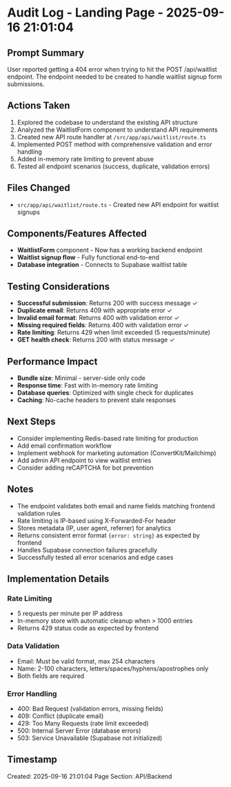 # Audit Log - Landing Page - 2025-09-16 21:01:04

## Prompt Summary
User reported getting a 404 error when trying to hit the POST /api/waitlist endpoint. The endpoint needed to be created to handle waitlist signup form submissions.

## Actions Taken
1. Explored the codebase to understand the existing API structure
2. Analyzed the WaitlistForm component to understand API requirements
3. Created new API route handler at `/src/app/api/waitlist/route.ts`
4. Implemented POST method with comprehensive validation and error handling
5. Added in-memory rate limiting to prevent abuse
6. Tested all endpoint scenarios (success, duplicate, validation errors)

## Files Changed
- `src/app/api/waitlist/route.ts` - Created new API endpoint for waitlist signups

## Components/Features Affected
- **WaitlistForm** component - Now has a working backend endpoint
- **Waitlist signup flow** - Fully functional end-to-end
- **Database integration** - Connects to Supabase waitlist table

## Testing Considerations
- **Successful submission**: Returns 200 with success message ✓
- **Duplicate email**: Returns 409 with appropriate error ✓
- **Invalid email format**: Returns 400 with validation error ✓
- **Missing required fields**: Returns 400 with validation error ✓
- **Rate limiting**: Returns 429 when limit exceeded (5 requests/minute)
- **GET health check**: Returns 200 with status message ✓

## Performance Impact
- **Bundle size**: Minimal - server-side only code
- **Response time**: Fast with in-memory rate limiting
- **Database queries**: Optimized with single check for duplicates
- **Caching**: No-cache headers to prevent stale responses

## Next Steps
- Consider implementing Redis-based rate limiting for production
- Add email confirmation workflow
- Implement webhook for marketing automation (ConvertKit/Mailchimp)
- Add admin API endpoint to view waitlist entries
- Consider adding reCAPTCHA for bot prevention

## Notes
- The endpoint validates both email and name fields matching frontend validation rules
- Rate limiting is IP-based using X-Forwarded-For header
- Stores metadata (IP, user agent, referrer) for analytics
- Returns consistent error format `{error: string}` as expected by frontend
- Handles Supabase connection failures gracefully
- Successfully tested all error scenarios and edge cases

## Implementation Details

### Rate Limiting
- 5 requests per minute per IP address
- In-memory store with automatic cleanup when > 1000 entries
- Returns 429 status code as expected by frontend

### Data Validation
- Email: Must be valid format, max 254 characters
- Name: 2-100 characters, letters/spaces/hyphens/apostrophes only
- Both fields are required

### Error Handling
- 400: Bad Request (validation errors, missing fields)
- 409: Conflict (duplicate email)
- 429: Too Many Requests (rate limit exceeded)
- 500: Internal Server Error (database errors)
- 503: Service Unavailable (Supabase not initialized)

## Timestamp
Created: 2025-09-16 21:01:04
Page Section: API/Backend
